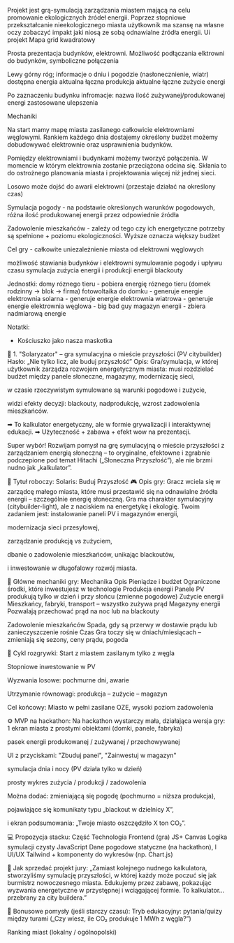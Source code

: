 Projekt jest grą-symulacją zarządzania miastem mającą na celu promowanie ekologicznych źródeł energii. Poprzez stopniowe przekształcanie nieekologicznego miasta użytkownik ma szansę na własne oczy zobaczyć impakt jaki niosą ze sobą odnawialne źródła energii. 
Ui projekt
Mapa grid kwadratowy

Prosta prezentacja budynków, elektrowni. Możliwość podłączania elktrowni do budynków, symboliczne połączenia

Lewy górny róg;
informacje o dniu i pogodzie (nasłonecznienie, wiatr)
dostępna energia
aktualna łączna produkcja
aktualne łączne zużycie energi 

Po zaznaczeniu budynku infromacje:
nazwa
ilość zużywanej/produkowanej energi
zastosowane ulepszenia

Mechaniki

Na start mamy mapę miasta zasilanego całkowicie elektrowniami węglowymi. Rankiem każdego dnia dostajemy określony budżet możemy dobudowywać elektrownie oraz usprawnienia budynków. 

Pomiędzy elektrowniami i budynkami możemy tworzyć połączenia. W momencie w którym elektrownia zostanie przeciążona odcina się. Skłania to do ostrożnego planowania miasta i projektowania więcej niż jednej sieci. 

Losowo może dojść do awarii elektrowni (przestaje działać na określony czas)

Symulacja pogody - na podstawie określonych warunków pogodowych, różna ilość produkowanej energii przez odpowiednie źródła  

Zadowolenie mieszkańców - zależy od tego czy ich energetyczne potrzeby są spełnione + poziomu ekologiczności.  Wyższe oznacza większy budżet 

Cel gry - całkowite uniezależnienie miasta od elektrowni węglowych 

możliwość stawiania budynków i elektrowni
symulowanie pogody i upływu czasu
symulacja zużycia energii i produkcji energii 
blackouty

Jednostki:
domy róznego tieru - pobiera energię róznego tieru (domek rodzinny -> blok -> firma)
fotowoltaika do domku - generuje energie
elektrownia solarna - generuje energie 
elektrownia wiatrowa - generuje energie
elektrownia węglowa - big bad guy 
magazyn energii - zbiera nadmiarową energie 


Notatki:
- Kościuszko jako nasza maskotka



🌇 1. "Solaryzator" – gra symulacyjna o mieście przyszłości (PV citybuilder)
Hasło: „Nie tylko licz, ale buduj przyszłość”
 Opis:
 Gra/symulacja, w której użytkownik zarządza rozwojem energetycznym miasta:
musi rozdzielać budżet między panele słoneczne, magazyny, modernizację sieci,


w czasie rzeczywistym symulowane są warunki pogodowe i zużycie,


widzi efekty decyzji: blackouty, nadprodukcję, wzrost zadowolenia mieszkańców.


➡ To kalkulator energetyczny, ale w formie grywalizacji i interaktywnej edukacji.
 ➡ Użyteczność + zabawa + efekt wow na prezentacji.


Super wybór! Rozwijam pomysł na grę symulacyjną o mieście przyszłości z zarządzaniem energią słoneczną – to oryginalne, efektowne i zgrabnie podczepione pod temat Hitachi („Słoneczna Przyszłość”), ale nie brzmi nudno jak „kalkulator”.

🌇 Tytuł roboczy: Solaris: Buduj Przyszłość
🎮 Opis gry:
Gracz wciela się w zarządcę małego miasta, które musi przestawić się na odnawialne źródła energii – szczególnie energię słoneczną. Gra ma charakter symulacyjny (citybuilder-light), ale z naciskiem na energetykę i ekologię.
Twoim zadaniem jest:
instalowanie paneli PV i magazynów energii,


modernizacja sieci przesyłowej,


zarządzanie produkcją vs zużyciem,


dbanie o zadowolenie mieszkańców, unikając blackoutów,


i inwestowanie w długofalowy rozwój miasta.



🧱 Główne mechaniki gry:
Mechanika
Opis
Pieniądze i budżet
Ograniczone środki, które inwestujesz w technologie
Produkcja energii
Panele PV produkują tylko w dzień i przy słońcu (zmienne pogodowe)
Zużycie energii
Mieszkańcy, fabryki, transport – wszystko zużywa prąd
Magazyny energii
Pozwalają przechować prąd na noc lub na blackouty




Zadowolenie mieszkańców
Spada, gdy są przerwy w dostawie prądu lub zanieczyszczenie rośnie
Czas
Gra toczy się w dniach/miesiącach – zmieniają się sezony, ceny prądu, pogoda


🔁 Cykl rozgrywki:
Start z miastem zasilanym tylko z węgla


Stopniowe inwestowanie w PV


Wyzwania losowe: pochmurne dni, awarie


Utrzymanie równowagi: produkcja – zużycie – magazyn


Cel końcowy: Miasto w pełni zasilane OZE, wysoki poziom zadowolenia



⚙️ MVP na hackathon:
Na hackathon wystarczy mała, działająca wersja gry:
1 ekran miasta z prostymi obiektami (domki, panele, fabryka)


pasek energii produkowanej / zużywanej / przechowywanej


UI z przyciskami: "Zbuduj panel", "Zainwestuj w magazyn"


symulacja dnia i nocy (PV działa tylko w dzień)


prosty wykres zużycia / produkcji / zadowolenia


Można dodać:
zmieniającą się pogodę (pochmurno = niższa produkcja),


pojawiające się komunikaty typu „blackout w dzielnicy X”,


i ekran podsumowania: „Twoje miasto oszczędziło X ton CO₂”.



💻 Propozycja stacku:
Część
Technologia
Frontend (gra)
JS+ Canvas
Logika symulacji
czysty JavaScript 
Dane pogodowe
statyczne (na hackathon), l
UI/UX
Tailwind + komponenty do wykresów (np. Chart.js)


🎯 Jak sprzedać projekt jury:
„Zamiast kolejnego nudnego kalkulatora, stworzyliśmy symulację przyszłości, w której każdy może poczuć się jak burmistrz nowoczesnego miasta. Edukujemy przez zabawę, pokazując wyzwania energetyczne w przystępnej i wciągającej formie. To kalkulator... przebrany za city buildera.”

🧠 Bonusowe pomysły (jeśli starczy czasu):
Tryb edukacyjny: pytania/quizy między turami („Czy wiesz, ile CO₂ produkuje 1 MWh z węgla?”)


Ranking miast (lokalny / ogólnopolski)






